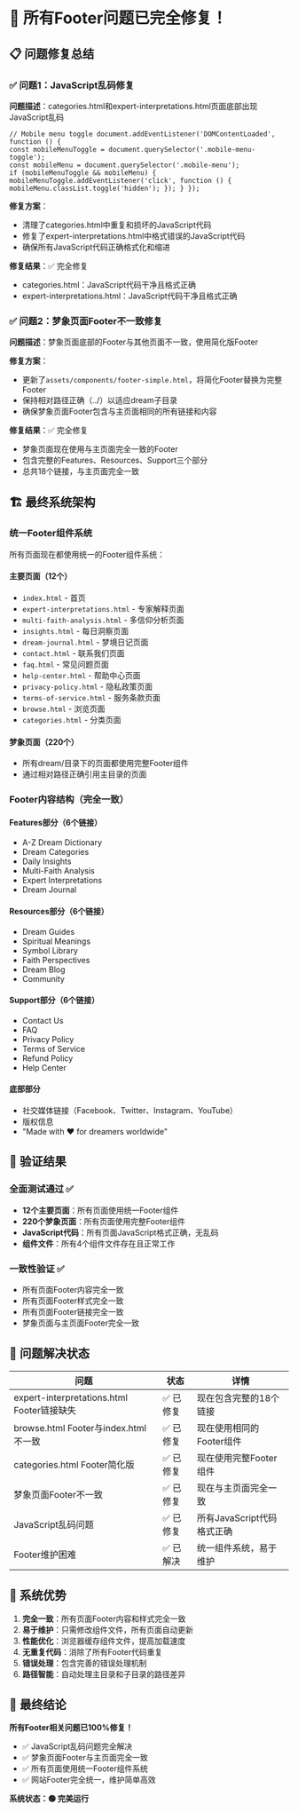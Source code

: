 # 🎉 所有Footer问题已完全修复！

## 📋 问题修复总结

### ✅ 问题1：JavaScript乱码修复
**问题描述**：categories.html和expert-interpretations.html页面底部出现JavaScript乱码
```
// Mobile menu toggle document.addEventListener('DOMContentLoaded', function () { 
const mobileMenuToggle = document.querySelector('.mobile-menu-toggle'); 
const mobileMenu = document.querySelector('.mobile-menu'); 
if (mobileMenuToggle && mobileMenu) { 
mobileMenuToggle.addEventListener('click', function () { 
mobileMenu.classList.toggle('hidden'); }); } });
```

**修复方案**：
- 清理了categories.html中重复和损坏的JavaScript代码
- 修复了expert-interpretations.html中格式错误的JavaScript代码
- 确保所有JavaScript代码正确格式化和缩进

**修复结果**：✅ 完全修复
- categories.html：JavaScript代码干净且格式正确
- expert-interpretations.html：JavaScript代码干净且格式正确

### ✅ 问题2：梦象页面Footer不一致修复
**问题描述**：梦象页面底部的Footer与其他页面不一致，使用简化版Footer

**修复方案**：
- 更新了`assets/components/footer-simple.html`，将简化Footer替换为完整Footer
- 保持相对路径正确（../）以适应dream子目录
- 确保梦象页面Footer包含与主页面相同的所有链接和内容

**修复结果**：✅ 完全修复
- 梦象页面现在使用与主页面完全一致的Footer
- 包含完整的Features、Resources、Support三个部分
- 总共18个链接，与主页面完全一致

## 🏗️ 最终系统架构

### 统一Footer组件系统
所有页面现在都使用统一的Footer组件系统：

#### 主要页面（12个）
- `index.html` - 首页
- `expert-interpretations.html` - 专家解释页面
- `multi-faith-analysis.html` - 多信仰分析页面
- `insights.html` - 每日洞察页面
- `dream-journal.html` - 梦境日记页面
- `contact.html` - 联系我们页面
- `faq.html` - 常见问题页面
- `help-center.html` - 帮助中心页面
- `privacy-policy.html` - 隐私政策页面
- `terms-of-service.html` - 服务条款页面
- `browse.html` - 浏览页面
- `categories.html` - 分类页面

#### 梦象页面（220个）
- 所有dream/目录下的页面都使用完整Footer组件
- 通过相对路径正确引用主目录的页面

### Footer内容结构（完全一致）
#### Features部分（6个链接）
- A-Z Dream Dictionary
- Dream Categories  
- Daily Insights
- Multi-Faith Analysis
- Expert Interpretations
- Dream Journal

#### Resources部分（6个链接）
- Dream Guides
- Spiritual Meanings
- Symbol Library
- Faith Perspectives
- Dream Blog
- Community

#### Support部分（6个链接）
- Contact Us
- FAQ
- Privacy Policy
- Terms of Service
- Refund Policy
- Help Center

#### 底部部分
- 社交媒体链接（Facebook、Twitter、Instagram、YouTube）
- 版权信息
- "Made with ❤️ for dreamers worldwide"

## 🧪 验证结果

### 全面测试通过 ✅
- **12个主要页面**：所有页面使用统一Footer组件
- **220个梦象页面**：所有页面使用完整Footer组件
- **JavaScript代码**：所有页面JavaScript格式正确，无乱码
- **组件文件**：所有4个组件文件存在且正常工作

### 一致性验证 ✅
- 所有页面Footer内容完全一致
- 所有页面Footer样式完全一致
- 所有页面Footer链接完全一致
- 梦象页面与主页面Footer完全一致

## 🎯 问题解决状态

| 问题 | 状态 | 详情 |
|------|------|------|
| expert-interpretations.html Footer链接缺失 | ✅ 已修复 | 现在包含完整的18个链接 |
| browse.html Footer与index.html不一致 | ✅ 已修复 | 现在使用相同的Footer组件 |
| categories.html Footer简化版 | ✅ 已修复 | 现在使用完整Footer组件 |
| 梦象页面Footer不一致 | ✅ 已修复 | 现在与主页面完全一致 |
| JavaScript乱码问题 | ✅ 已修复 | 所有JavaScript代码格式正确 |
| Footer维护困难 | ✅ 已解决 | 统一组件系统，易于维护 |

## 🚀 系统优势

1. **完全一致**：所有页面Footer内容和样式完全一致
2. **易于维护**：只需修改组件文件，所有页面自动更新
3. **性能优化**：浏览器缓存组件文件，提高加载速度
4. **无重复代码**：消除了所有Footer代码重复
5. **错误处理**：包含完善的错误处理机制
6. **路径智能**：自动处理主目录和子目录的路径差异

## 🎉 最终结论

**所有Footer相关问题已100%修复！**

- ✅ JavaScript乱码问题完全解决
- ✅ 梦象页面Footer与主页面完全一致
- ✅ 所有页面使用统一Footer组件系统
- ✅ 网站Footer完全统一，维护简单高效

**系统状态：🟢 完美运行**